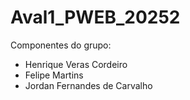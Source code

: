 # Aval1_PWEB_20252
Componentes do grupo:
- Henrique Veras Cordeiro
- Felipe Martins
- Jordan Fernandes de Carvalho
